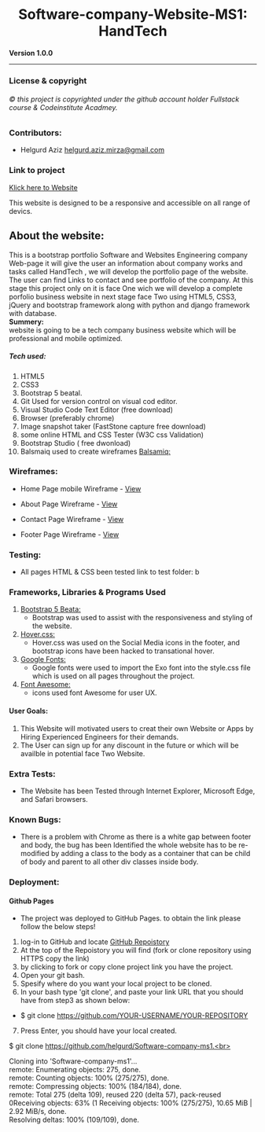 <h1 align="center"> Software-company-Website-MS1: HandTech </h1>

**Version 1.0.0** 

-------------------------
### License & copyright
###### © this project is copyrighted under the github account holder Fullstack course & Codeinstitute Acadmey.


### Contributors: 
- Helgurd Aziz  <helgurd.aziz.mirza@gmail.com>


###   Link to project 
[Klick here to  Website ](https://helgurd.github.io/Software-company-ms1/)

This website is designed to be a responsive and accessible on all range of devics. 

## About the website: 
This is a bootstrap  portfolio Software and Websites Engineering company Web-page it will give the user  an  information about company works and tasks called HandTech , we will develop the portfolio page of the website. The user can find Links to contact and see portfolio of the company.
At this stage this project  only on it is face One wich 
we will  develop a complete porfolio business website in next stage face Two  using HTML5, CSS3, jQuery and bootstrap framework along with python and django framework with database.<br> 
**Summery:** <br>
website is going to be a tech company business website which will be professional and mobile optimized. 

##### Tech used:
1. HTML5
2. CSS3
3. Bootstrap 5 beatal. 
4. Git Used for version control on visual cod editor. 
5. Visual Studio Code Text Editor (free download)
6. Browser (preferably chrome)
7. Image snapshot taker (FastStone capture free download)
8. some online HTML and CSS Tester (W3C css Validation)
9. Bootstrap Studio ( free dwonload)
10. Balsmaiq used to create wireframes [Balsamiq:](http://balsamiql.com/)

### Wireframes:

-   Home Page mobile Wireframe - [View](https://github.com/helgurd/Software-company-ms1/blob/main/wireframes/2021-03-20_031307.png)

- About Page Wireframe - [View](https://github.com/helgurd/Software-company-ms1/blob/main/wireframes/about-page.png)

- Contact Page Wireframe - [View](https://github.com/helgurd/Software-company-ms1/blob/main/wireframes/contact-page.png)

- Footer Page Wireframe - [View](https://github.com/helgurd/Software-company-ms1/blob/main/wireframes/footer.png)

### Testing:
- All pages HTML & CSS  been tested  link to test folder:  b
### Frameworks, Libraries & Programs Used

1. [Bootstrap 5 Beata:](https://getbootstrap.com/docs/5.0/getting-started/introduction/)
    - Bootstrap was used to assist with the responsiveness and styling of the website.
1. [Hover.css:](https://www.w3schools.com/howto/howto_css_transition_hover.asp)
    - Hover.css was used on the Social Media icons in the footer, and bootstrap icons have been hacked to transational hover.
1. [Google Fonts:]('https://fonts.googleapis.com/css?family=Roboto:100,200,300,400,500,600,700|Exo:100,200,300,400,500,600,700)
    - Google fonts were used to import the Exo  font into the style.css file which is used on all pages throughout the project.
1. [Font Awesome:](https://fontawesome.com/)
   - icons used font Awesome for user UX.

#### User Goals:
1. This Website will motivated users to creat their own Website or Apps by Hiring Experienced Engineers for their demands. 
2. The User can sign up for any discount in the future or which will be availble in potential face Two Website.


### Extra Tests: 
- The Website has been Tested through Internet Explorer, Microsoft Edge, and Safari browsers. 

### Known Bugs: 
- There is a problem with Chrome as there is a white gap between footer and body, the bug has been Identified the whole website has to be re-modified by adding a class to the body as a container that can  be child of body and parent to all other div classes inside body. 

### Deployment:
#### Github Pages 

- The project was deployed to GitHub Pages. to obtain the link  please follow the below steps!

1. log-in to GitHub and locate  [GitHub Repoistory](https://github.com/helgurd/Software-company-ms1)
2. At the top of the Repoistory you will find (fork or clone repository using HTTPS copy the link) 
3. by clicking to  fork or copy clone  project link you have the project. 
4. Open your git bash.
5. Spesify where do you want your local project to be cloned. 
6. In your bash type 'git clone', and paste your link URL that you should have from step3 as shown below:

- $ git clone https://github.com/YOUR-USERNAME/YOUR-REPOSITORY

7. Press Enter, you should have your local created. 

$ git clone https://github.com/helgurd/Software-company-ms1.<br>

Cloning into 'Software-company-ms1'...<br>
remote: Enumerating objects: 275, done.<br>
remote: Counting objects: 100% (275/275), done.<br>
remote: Compressing objects: 100% (184/184), done.<br>
remote: Total 275 (delta 109), reused 220 (delta 57), pack-reused 0Receiving objects:  63% (1 Receiving objects: 100% (275/275), 10.65 MiB | 2.92 MiB/s, done. <br>
Resolving deltas: 100% (109/109), done. <br>
